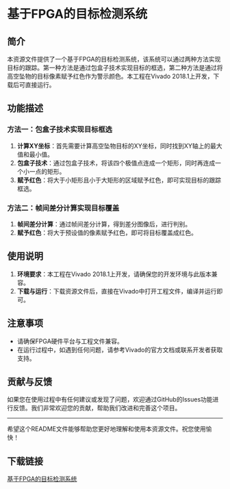 # 基于FPGA的目标检测系统

## 简介
本资源文件提供了一个基于FPGA的目标检测系统，该系统可以通过两种方法实现目标的跟踪。第一种方法是通过包盒子技术实现目标的框选，第二种方法是通过将高空坠物的目标像素赋予红色作为警示颜色。本工程在Vivado 2018.1上开发，下载后可直接运行。

## 功能描述
### 方法一：包盒子技术实现目标框选
1. **计算XY坐标**：首先需要计算高空坠物目标的XY坐标，同时找到XY轴上的最大值和最小值。
2. **包盒子技术**：通过包盒子技术，将该四个极值点连成一个矩形，同时再连成一个小一点的矩形。
3. **赋予红色**：将大于小矩形且小于大矩形的区域赋予红色，即可实现目标的跟踪框选。

### 方法二：帧间差分计算实现目标覆盖
1. **帧间差分计算**：通过帧间差分计算，得到差分图像后，进行判别。
2. **赋予红色**：将大于预设值的像素赋予红色，即可将目标覆盖成红色。

## 使用说明
1. **环境要求**：本工程在Vivado 2018.1上开发，请确保您的开发环境与此版本兼容。
2. **下载与运行**：下载资源文件后，直接在Vivado中打开工程文件，编译并运行即可。

## 注意事项
- 请确保FPGA硬件平台与工程文件兼容。
- 在运行过程中，如遇到任何问题，请参考Vivado的官方文档或联系开发者获取支持。

## 贡献与反馈
如果您在使用过程中有任何建议或发现了问题，欢迎通过GitHub的Issues功能进行反馈。我们非常欢迎您的贡献，帮助我们改进和完善这个项目。

---

希望这个README文件能够帮助您更好地理解和使用本资源文件。祝您使用愉快！

## 下载链接

[基于FPGA的目标检测系统](https://pan.quark.cn/s/968d421789fc)
